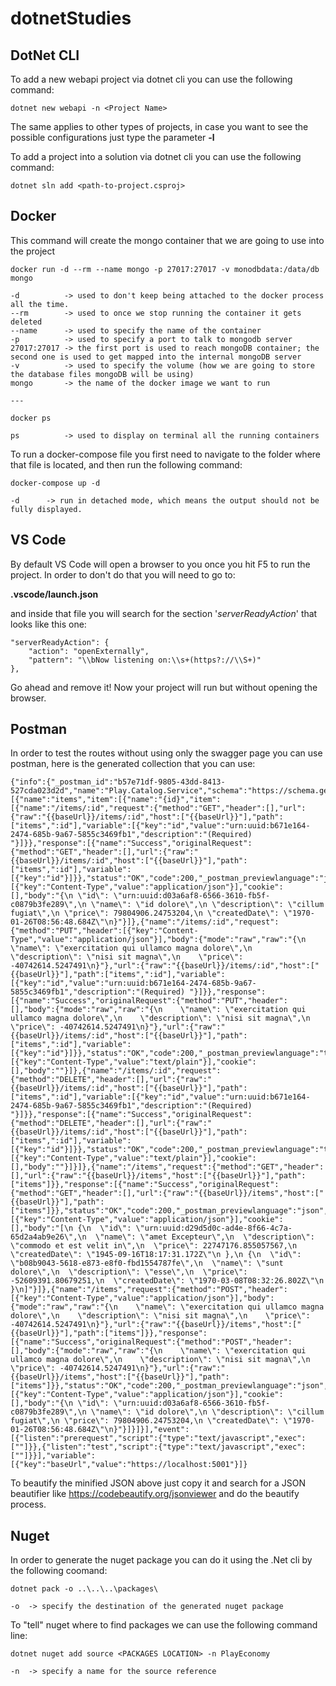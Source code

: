 # dotnetStudies

## DotNet CLI
To add a new webapi project via dotnet cli you can use the following command:
```
dotnet new webapi -n <Project Name>
```

The same applies to other types of projects, in case you want to see the possible configurations just type the parameter **-l**

To add a project into a solution via dotnet cli you can use the following command:
```
dotnet sln add <path-to-project.csproj>
```

## Docker
This command will create the mongo container that we are going to use into the project

```
docker run -d --rm --name mongo -p 27017:27017 -v monodbdata:/data/db mongo

-d          -> used to don't keep being attached to the docker process all the time.
--rm        -> used to once we stop running the container it gets deleted
--name      -> used to specify the name of the container
-p          -> used to specify a port to talk to mongodb server
27017:27017 -> the first port is used to reach mongoDB container; the second one is used to get mapped into the internal mongoDB server
-v          -> used to specify the volume (how we are going to store the database files mongoDB will be using)
mongo       -> the name of the docker image we want to run

---

docker ps

ps          -> used to display on terminal all the running containers
```

To run a docker-compose file you first need to navigate to the folder where that file is located, and then run the following command:

```
docker-compose up -d

-d 		-> run in detached mode, which means the output should not be fully displayed.
```

## VS Code
By default VS Code will open a browser to you once you hit F5 to run the project. In order to don't do that you will need to go to:

**.vscode/launch.json**

and inside that file you will search for the section '*serverReadyAction*'  that looks like this one:

```
"serverReadyAction": {
	"action": "openExternally",
	"pattern": "\\bNow listening on:\\s+(https?://\\S+)"
},
```

Go ahead and remove it! Now your project will run but without opening the browser.

## Postman
In order to test the routes without using only the swagger page you can use postman, here is the generated collection that you can use:

```
{"info":{"_postman_id":"b57e71df-9805-43dd-8413-527cda023d2d","name":"Play.Catalog.Service","schema":"https://schema.getpostman.com/json/collection/v2.1.0/collection.json"},"item":[{"name":"items","item":[{"name":"{id}","item":[{"name":"/items/:id","request":{"method":"GET","header":[],"url":{"raw":"{{baseUrl}}/items/:id","host":["{{baseUrl}}"],"path":["items",":id"],"variable":[{"key":"id","value":"urn:uuid:b671e164-2474-685b-9a67-5855c3469fb1","description":"(Required) "}]}},"response":[{"name":"Success","originalRequest":{"method":"GET","header":[],"url":{"raw":"{{baseUrl}}/items/:id","host":["{{baseUrl}}"],"path":["items",":id"],"variable":[{"key":"id"}]}},"status":"OK","code":200,"_postman_previewlanguage":"json","header":[{"key":"Content-Type","value":"application/json"}],"cookie":[],"body":"{\n \"id\": \"urn:uuid:d03a6af8-6566-3610-fb5f-c0879b3fe289\",\n \"name\": \"id dolore\",\n \"description\": \"cillum fugiat\",\n \"price\": 79804906.24753204,\n \"createdDate\": \"1970-01-26T08:56:48.684Z\"\n}"}]},{"name":"/items/:id","request":{"method":"PUT","header":[{"key":"Content-Type","value":"application/json"}],"body":{"mode":"raw","raw":"{\n    \"name\": \"exercitation qui ullamco magna dolore\",\n    \"description\": \"nisi sit magna\",\n    \"price\": -40742614.5247491\n}"},"url":{"raw":"{{baseUrl}}/items/:id","host":["{{baseUrl}}"],"path":["items",":id"],"variable":[{"key":"id","value":"urn:uuid:b671e164-2474-685b-9a67-5855c3469fb1","description":"(Required) "}]}},"response":[{"name":"Success","originalRequest":{"method":"PUT","header":[],"body":{"mode":"raw","raw":"{\n    \"name\": \"exercitation qui ullamco magna dolore\",\n    \"description\": \"nisi sit magna\",\n    \"price\": -40742614.5247491\n}"},"url":{"raw":"{{baseUrl}}/items/:id","host":["{{baseUrl}}"],"path":["items",":id"],"variable":[{"key":"id"}]}},"status":"OK","code":200,"_postman_previewlanguage":"text","header":[{"key":"Content-Type","value":"text/plain"}],"cookie":[],"body":""}]},{"name":"/items/:id","request":{"method":"DELETE","header":[],"url":{"raw":"{{baseUrl}}/items/:id","host":["{{baseUrl}}"],"path":["items",":id"],"variable":[{"key":"id","value":"urn:uuid:b671e164-2474-685b-9a67-5855c3469fb1","description":"(Required) "}]}},"response":[{"name":"Success","originalRequest":{"method":"DELETE","header":[],"url":{"raw":"{{baseUrl}}/items/:id","host":["{{baseUrl}}"],"path":["items",":id"],"variable":[{"key":"id"}]}},"status":"OK","code":200,"_postman_previewlanguage":"text","header":[{"key":"Content-Type","value":"text/plain"}],"cookie":[],"body":""}]}]},{"name":"/items","request":{"method":"GET","header":[],"url":{"raw":"{{baseUrl}}/items","host":["{{baseUrl}}"],"path":["items"]}},"response":[{"name":"Success","originalRequest":{"method":"GET","header":[],"url":{"raw":"{{baseUrl}}/items","host":["{{baseUrl}}"],"path":["items"]}},"status":"OK","code":200,"_postman_previewlanguage":"json","header":[{"key":"Content-Type","value":"application/json"}],"cookie":[],"body":"[\n {\n  \"id\": \"urn:uuid:d29d5d0c-ad4e-8f66-4c7a-65d2a4ab9e26\",\n  \"name\": \"amet Excepteur\",\n  \"description\": \"commodo et est velit in\",\n  \"price\": 22747176.855057567,\n  \"createdDate\": \"1945-09-16T18:17:31.172Z\"\n },\n {\n  \"id\": \"b08b9043-5618-e873-e8f0-fbd1554787fe\",\n  \"name\": \"sunt dolore\",\n  \"description\": \"esse\",\n  \"price\": -52609391.80679251,\n  \"createdDate\": \"1970-03-08T08:32:26.802Z\"\n }\n]"}]},{"name":"/items","request":{"method":"POST","header":[{"key":"Content-Type","value":"application/json"}],"body":{"mode":"raw","raw":"{\n    \"name\": \"exercitation qui ullamco magna dolore\",\n    \"description\": \"nisi sit magna\",\n    \"price\": -40742614.5247491\n}"},"url":{"raw":"{{baseUrl}}/items","host":["{{baseUrl}}"],"path":["items"]}},"response":[{"name":"Success","originalRequest":{"method":"POST","header":[],"body":{"mode":"raw","raw":"{\n    \"name\": \"exercitation qui ullamco magna dolore\",\n    \"description\": \"nisi sit magna\",\n    \"price\": -40742614.5247491\n}"},"url":{"raw":"{{baseUrl}}/items","host":["{{baseUrl}}"],"path":["items"]}},"status":"OK","code":200,"_postman_previewlanguage":"json","header":[{"key":"Content-Type","value":"application/json"}],"cookie":[],"body":"{\n \"id\": \"urn:uuid:d03a6af8-6566-3610-fb5f-c0879b3fe289\",\n \"name\": \"id dolore\",\n \"description\": \"cillum fugiat\",\n \"price\": 79804906.24753204,\n \"createdDate\": \"1970-01-26T08:56:48.684Z\"\n}"}]}]}],"event":[{"listen":"prerequest","script":{"type":"text/javascript","exec":[""]}},{"listen":"test","script":{"type":"text/javascript","exec":[""]}}],"variable":[{"key":"baseUrl","value":"https://localhost:5001"}]}
```

To beautify the minified JSON above just copy it and search for a JSON beautifier like https://codebeautify.org/jsonviewer and do the beautify process.

## Nuget
In order to generate the nuget package you can do it using the .Net cli by the following coomand:

```
dotnet pack -o ..\..\..\packages\

-o 	-> specify the destination of the generated nuget package

```

To "tell" nuget where to find packages we can use the following command line:

```
dotnet nuget add source <PACKAGES LOCATION> -n PlayEconomy

-n 	-> specify a name for the source reference
```